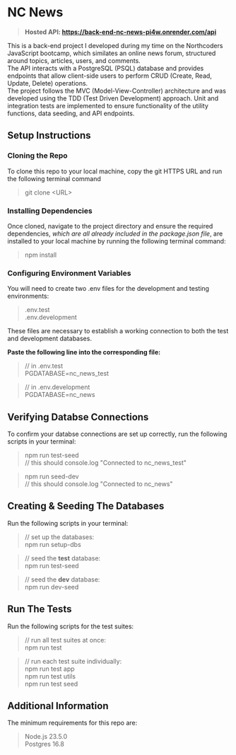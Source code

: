 # NC News

> **Hosted API: https://back-end-nc-news-pi4w.onrender.com/api**

This is a back-end project I developed during my time on the Northcoders JavaScript bootcamp, which similates an online news forum, structured around topics, articles, users, and comments.  
The API interacts with a PostgreSQL (PSQL) database and provides endpoints that allow client-side users to perform CRUD (Create, Read, Update, Delete) operations.  
The project follows the MVC (Model-View-Controller) architecture and was developed using the TDD (Test Driven Development) approach. Unit and integration tests are implemented to ensure functionality of the utility functions, data seeding, and API endpoints.

## Setup Instructions

### Cloning the Repo

To clone this repo to your local machine, copy the git HTTPS URL and run the following terminal command

> git clone \<URL>

### Installing Dependencies

Once cloned, navigate to the project directory and ensure the required dependencies, _which are all already included in the package.json file_, are installed to your local machine by running the following terminal command:

> npm install

### Configuring Environment Variables

You will need to create two .env files for the development and testing environments:

> .env.test  
> .env.development

These files are necessary to establish a working connection to both the test and development databases.

**Paste the following line into the corresponding file:**

> // in .env.test  
> PGDATABASE=nc_news_test

> // in .env.development  
> PGDATABASE=nc_news

## Verifying Databse Connections

To confirm your databse connections are set up correctly, run the following scripts in your terminal:

> npm run test-seed  
> // this should console.log "Connected to nc_news_test"

> npm run seed-dev  
> // this should console.log "Connected to nc_news"

## Creating & Seeding The Databases

Run the following scripts in your terminal:

> // set up the databases:  
> npm run setup-dbs

> // seed the **test** database:  
> npm run test-seed

> // seed the **dev** database:  
> npm run dev-seed

## Run The Tests

Run the following scripts for the test suites:

> // run all test suites at once:  
> npm run test

> // run each test suite individually:  
> npm run test app  
> npm run test utils  
> npm run test seed

## Additional Information

The minimum requirements for this repo are:

> Node.js 23.5.0  
> Postgres 16.8
